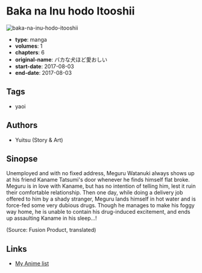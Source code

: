 # Baka na Inu hodo Itooshii

![baka-na-inu-hodo-itooshii](https://cdn.myanimelist.net/images/manga/1/245709.jpg)

-   **type**: manga
-   **volumes**: 1
-   **chapters**: 6
-   **original-name**: バカな犬ほど愛おしい
-   **start-date**: 2017-08-03
-   **end-date**: 2017-08-03

## Tags

-   yaoi

## Authors

-   Yuitsu (Story & Art)

## Sinopse

Unemployed and with no fixed address, Meguru Watanuki always shows up at his friend Kaname Tatsumi's door whenever he finds himself flat broke. Meguru is in love with Kaname, but has no intention of telling him, lest it ruin their comfortable relationship. Then one day, while doing a delivery job offered to him by a shady stranger, Meguru lands himself in hot water and is force-fed some very dubious drugs. Though he manages to make his foggy way home, he is unable to contain his drug-induced excitement, and ends up assaulting Kaname in his sleep...!

(Source: Fusion Product, translated)

## Links

-   [My Anime list](https://myanimelist.net/manga/133553/Baka_na_Inu_hodo_Itooshii)
